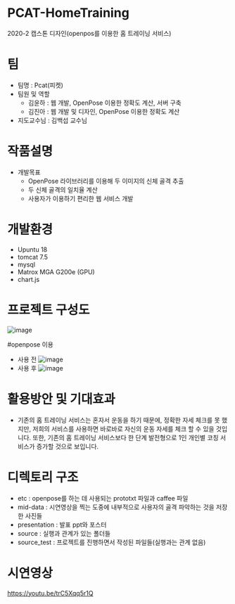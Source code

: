 # PCAT-HomeTraining

2020-2 캡스톤 디자인(openpos를 이용한 홈 트레이닝 서비스)

# 팀
- 팀명 : Pcat(피켓)
- 팀원 및 역할
    * 김윤하 : 웹 개발, OpenPose 이용한 정확도 계산, 서버 구축
    * 김진아 : 웹 개발 및 디자인, OpenPose 이용한 정확도 계산
- 지도교수님 : 김백섭 교수님

# 작품설명
- 개발목표
   * OpenPose 라이브러리를 이용해 두 이미지의 신체 골격 추출
   * 두 신체 골격의 일치율 계산
   * 사용자가 이용하기 편리한 웹 서비스 개발

# 개발환경
- Upuntu 18 
- tomcat 7.5
- mysql 
- Matrox MGA G200e (GPU)
- chart.js

# 프로젝트 구성도
![image](https://user-images.githubusercontent.com/55430276/101646961-87e12600-3a7b-11eb-85a7-6fbb6cdd93d3.png)

#openpose 이용
- 사용 전
![image](https://user-images.githubusercontent.com/55430276/101647173-c37bf000-3a7b-11eb-82e3-409c7b54231a.png)
- 사용 후
![image](https://user-images.githubusercontent.com/55430276/101647183-c545b380-3a7b-11eb-98c7-e469193d4380.png)

# 활용방안 및 기대효과
 - 기존의 홈 트레이닝 서비스는 혼자서 운동을 하기 때문에, 정확한 자세 체크를 못 했지만, 저희의 서비스를 사용하면 바로바로 자신의 운동 자세를 체크 할 수 있을 것입니다. 또한, 기존의 홈 트레이닝 서비스보다 한 단계 발전형으로 1인 개인별 코칭 서비스가 증가할 것으로 보입니다.

# 디렉토리 구조
 - etc : openpose를 하는 데 사용되는 prototxt 파일과 caffee 파일
 - mid-data : 시연영상을 찍는 도중에 내부적으로 사용자의 골격 파악하는 것을 저장한 사진들
 - presentation : 발표 ppt와 포스터
 - source : 실행과 관계가 있는 폴더들
 - source_test : 프로젝트를 진행하면서 작성된 파일들(실행과는 관계 없음)

# 시연영상
 https://youtu.be/trC5Xqq5r1Q
